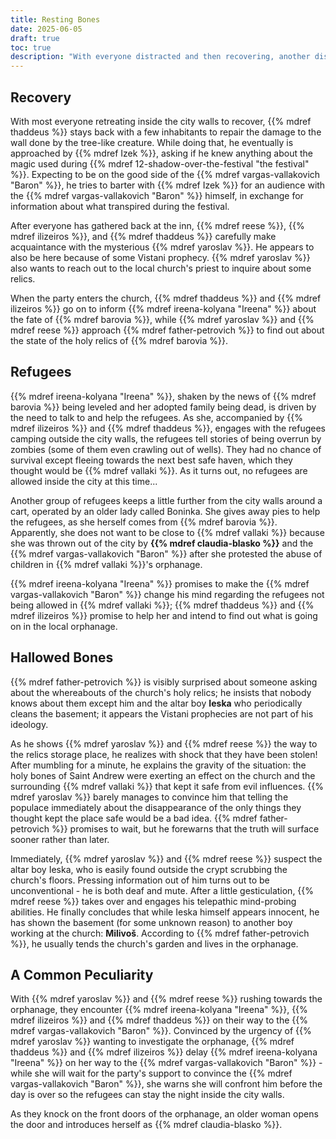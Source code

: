 ```yaml
---
title: Resting Bones
date: 2025-06-05
draft: true
toc: true
description: "With everyone distracted and then recovering, another disaster looms snuck up on Vallaki."
---
```


## Recovery

With most everyone retreating inside the city walls to recover, {{% mdref thaddeus %}} stays back with a few inhabitants to repair the damage to the wall done by the tree-like creature. While doing that, he eventually is approached by {{% mdref Izek %}}, asking if he knew anything about the magic used during {{% mdref 12-shadow-over-the-festival "the festival" %}}. Expecting to be on the good side of the {{% mdref vargas-vallakovich "Baron" %}}, he tries to barter with {{% mdref Izek %}} for an audience with the {{% mdref vargas-vallakovich "Baron" %}} himself, in exchange for information about what transpired during the festival.

After everyone has gathered back at the inn, {{% mdref reese %}}, {{% mdref ilizeiros %}}, and {{% mdref thaddeus %}} carefully make acquaintance with the mysterious {{% mdref yaroslav %}}. He appears to also be here because of some Vistani prophecy. {{% mdref yaroslav %}} also wants to reach out to the local church's priest to inquire about some relics.

When the party enters the church, {{% mdref thaddeus %}} and {{% mdref ilizeiros %}} go on to inform {{% mdref ireena-kolyana "Ireena" %}} about the fate of {{% mdref barovia %}}, while {{% mdref yaroslav %}} and {{% mdref reese %}} approach {{% mdref father-petrovich %}} to find out about the state of the holy relics of {{% mdref barovia %}}.

## Refugees

{{% mdref ireena-kolyana "Ireena" %}}, shaken by the news of {{% mdref barovia %}} being leveled and her adopted family being dead, is driven by the need to talk to and help the refugees. As she, accompanied by {{% mdref ilizeiros %}} and {{% mdref thaddeus %}}, engages with the refugees camping outside the city walls, the refugees tell stories of being overrun by zombies (some of them even crawling out of wells). They had no chance of survival except fleeing towards the next best safe haven, which they thought would be {{% mdref vallaki %}}. As it turns out, no refugees are allowed inside the city at this time...

Another group of refugees keeps a little further from the city walls around a cart, operated by an older lady called Boninka. She gives away pies to help the refugees, as she herself comes from {{% mdref barovia %}}. Apparently, she does not want to be close to {{% mdref vallaki %}} because she was thrown out of the city by **{{% mdref claudia-blasko %}}** and the {{% mdref vargas-vallakovich "Baron" %}} after she protested the abuse of children in {{% mdref vallaki %}}'s orphanage.

{{% mdref ireena-kolyana "Ireena" %}} promises to make the {{% mdref vargas-vallakovich "Baron" %}} change his mind regarding the refugees not being allowed in {{% mdref vallaki %}}; {{% mdref thaddeus %}} and {{% mdref ilizeiros %}} promise to help her and intend to find out what is going on in the local orphanage.

## Hallowed Bones

{{% mdref father-petrovich %}} is visibly surprised about someone asking about the whereabouts of the church's holy relics; he insists that nobody knows about them except him and the altar boy **Ieska** who periodically cleans the basement; it appears the Vistani prophecies are not part of his ideology.

As he shows {{% mdref yaroslav %}} and {{% mdref reese %}} the way to the relics storage place, he realizes with shock that they have been stolen! After mumbling for a minute, he explains the gravity of the situation: the holy bones of Saint Andrew were exerting an effect on the church and the surrounding {{% mdref vallaki %}} that kept it safe from evil influences. {{% mdref yaroslav %}} barely manages to convince him that telling the populace immediately about the disappearance of the only things they thought kept the place safe would be a bad idea. {{% mdref father-petrovich %}} promises to wait, but he forewarns that the truth will surface sooner rather than later.

Immediately, {{% mdref yaroslav %}} and {{% mdref reese %}} suspect the altar boy Ieska, who is easily found outside the crypt scrubbing the church's floors. Pressing information out of him turns out to be unconventional - he is both deaf and mute. After a little gesticulation, {{% mdref reese %}} takes over and engages his telepathic mind-probing abilities. He finally concludes that while Ieska himself appears innocent, he has shown the basement (for some unknown reason) to another boy working at the church: **Milivoš**. According to {{% mdref father-petrovich %}}, he usually tends the church's garden and lives in the orphanage.

## A Common Peculiarity

With {{% mdref yaroslav %}} and {{% mdref reese %}} rushing towards the orphanage, they encounter {{% mdref ireena-kolyana "Ireena" %}}, {{% mdref ilizeiros %}} and {{% mdref thaddeus %}} on their way to the {{% mdref vargas-vallakovich "Baron" %}}. Convinced by the urgency of {{% mdref yaroslav %}} wanting to investigate the orphanage, {{% mdref thaddeus %}} and {{% mdref ilizeiros %}} delay {{% mdref ireena-kolyana "Ireena" %}} on her way to the {{% mdref vargas-vallakovich "Baron" %}} - while she will wait for the party's support to convince the {{% mdref vargas-vallakovich "Baron" %}}, she warns she will confront him before the day is over so the refugees can stay the night inside the city walls.

As they knock on the front doors of the orphanage, an older woman opens the door and introduces herself as {{% mdref claudia-blasko %}}.